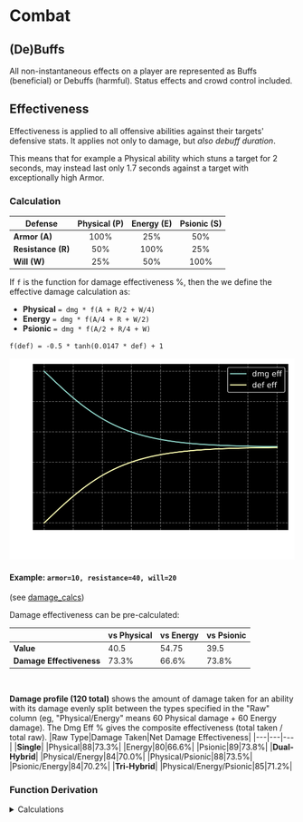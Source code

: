 # Combat
## (De)Buffs
All non-instantaneous effects on a player are represented as Buffs (beneficial) or Debuffs (harmful). Status effects and crowd control included.

## Effectiveness
Effectiveness is applied to all offensive abilities against their targets' defensive stats. It applies not only to damage, but _also debuff duration_.

This means that for example a Physical ability which stuns a target for 2 seconds, may instead last only 1.7 seconds against a target with exceptionally high Armor.

### Calculation
| Defense            | Physical (P) | Energy (E) | Psionic (S) |
|--------------------|:------------:|:----------:|:-----------:|
| **Armor (A)**      | 100%         | 25%        | 50%         |
| **Resistance (R)** | 50%          | 100%       | 25%         |
| **Will (W)**       | 25%          | 50%        | 100%        |

If `f` is the function for damage effectiveness %, then the we define the effective damage calculation as:
- **Physical** `= dmg * f(A + R/2 + W/4)`
- **Energy** `= dmg * f(A/4 + R + W/2)`
- **Psionic** `= dmg * f(A/2 + R/4 + W)`

```
f(def) = -0.5 * tanh(0.0147 * def) + 1
```
![effectiveness graph](./defense_graph.svg)

#### Example: `armor=10, resistance=40, will=20`
(see [damage_calcs](./damage_calcs.ipynb))

Damage effectiveness can be pre-calculated:

||vs Physical|vs Energy|vs Psionic|
|---|---|---|---|
|**Value**|40.5|54.75|39.5|
|**Damage Effectiveness**|73.3%|66.6%|73.8%|
</br>

**Damage profile (120 total)** shows the amount of damage taken for an ability with its damage evenly split between the types specified in the "Raw" column (eg, "Physical/Energy" means 60 Physical damage + 60 Energy damage). The Dmg Eff % gives the composite effectiveness (total taken / total raw).
|Raw Type|Damage Taken|Net Damage Effectiveness|
|---|---|---|
|**Single**|
|Physical|88|73.3%|
|Energy|80|66.6%|
|Psionic|89|73.8%|
|**Dual-Hybrid**|
|Physical/Energy|84|70.0%|
|Physical/Psionic|88|73.5%|
|Psionic/Energy|84|70.2%|
|**Tri-Hybrid**|
|Physical/Energy/Psionic|85|71.2%|
</details>

### Function Derivation

<details>
<summary>Calculations</summary>

We set 0 defenses to be 100% effectiveness, thus:
```
f(0) = 1
```

Cap reduction to 50%:
```
lim(x->inf, f(x)) = 0.5
```

Let's set 100 defenses to close to the cap, 55%:
```
f(100) = 0.55
```

Also, let's apply some function that gives both diminishing returns and an asymptote:
```
f(def) = A * tanh(B * def) + C
```

Solve for variables given our constraints:
```
f(0) = A * tanh(0) + C
     = 0 + C
=> C = 1

lim(x->inf, f(x) = A * tanh(B * x) + 1) = 0.5
=>     A * lim(x->inf, tanh(B * x)) + 1 = 0.5
=>                                A + 1 = 0.5
=>                                    A = -0.5

f(100)   = -0.5 * tanh(B * 100) + 1
=> -0.45 = -0.5 * tanh(B * 100)
=>  0.45 = 0.5 * tanh(B * 100)
=>  0.9  = tanh(B * 100)
=>     B = arctanh(0.9)/100
=>     B ≈ 0.0147
```
</details>

